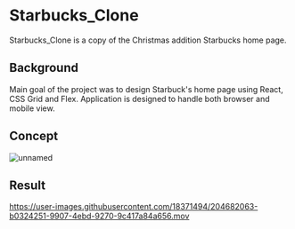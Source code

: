 # Starbucks_Clone

Starbucks_Clone is a copy of the Christmas addition Starbucks home page.

## Background

Main goal of the project was to design Starbuck's home page using React, CSS Grid and Flex. 
Application is designed to handle both browser and mobile view.

## Concept

![unnamed](https://user-images.githubusercontent.com/18371494/204680987-f14bd7c4-e862-4074-8f89-6173f656df86.png)


## Result

https://user-images.githubusercontent.com/18371494/204682063-b0324251-9907-4ebd-9270-9c417a84a656.mov

